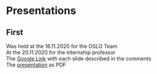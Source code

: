 # Presentations
## First
Was held at the 16.11.2020 for the OSLO Team  
At the 20.11.2020 for the internship professor  
The [Google Link](https://docs.google.com/presentation/d/1oMXqJ7XJNUQXFlrzqrhUreZpiQAm2bqLmw4nqDtO5TA/edit?usp=sharing) with each slide described in the comments  
The [presentation]() as PDF
